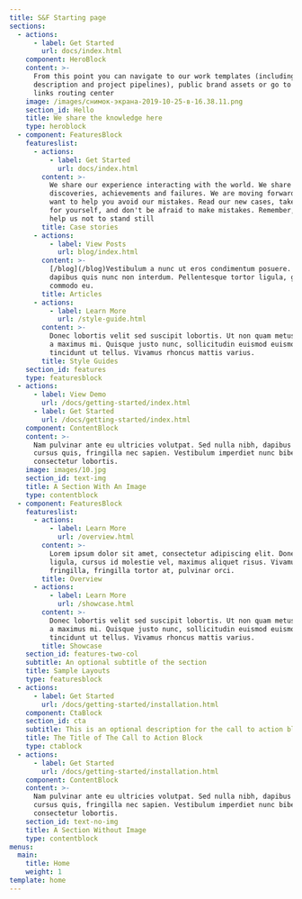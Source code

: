 ```yaml
---
title: S&F Starting page
sections:
  - actions:
      - label: Get Started
        url: docs/index.html
    component: HeroBlock
    content: >-
      From this point you can navigate to our work templates (including product
      description and project pipelines), public brand assets or go to our SaaS
      links routing center
    image: /images/снимок-экрана-2019-10-25-в-16.38.11.png
    section_id: Hello
    title: We share the knowledge here
    type: heroblock
  - component: FeaturesBlock
    featureslist:
      - actions:
          - label: Get Started
            url: docs/index.html
        content: >-
          We share our experience interacting with the world. We share our
          discoveries, achievements and failures. We are moving forward and we
          want to help you avoid our mistakes. Read our new cases, take notes
          for yourself, and don't be afraid to make mistakes. Remember, mistakes
          help us not to stand still
        title: Case stories
      - actions:
          - label: View Posts
            url: blog/index.html
        content: >-
          [/blog](/blog)Vestibulum a nunc ut eros condimentum posuere. Nullam
          dapibus quis nunc non interdum. Pellentesque tortor ligula, gravida ac
          commodo eu.
        title: Articles
      - actions:
          - label: Learn More
            url: /style-guide.html
        content: >-
          Donec lobortis velit sed suscipit lobortis. Ut non quam metus. Nullam
          a maximus mi. Quisque justo nunc, sollicitudin euismod euismod at,
          tincidunt ut tellus. Vivamus rhoncus mattis varius.
        title: Style Guides
    section_id: features
    type: featuresblock
  - actions:
      - label: View Demo
        url: /docs/getting-started/index.html
      - label: Get Started
        url: /docs/getting-started/index.html
    component: ContentBlock
    content: >-
      Nam pulvinar ante eu ultricies volutpat. Sed nulla nibh, dapibus sit amet
      cursus quis, fringilla nec sapien. Vestibulum imperdiet nunc bibendum
      consectetur lobortis.
    image: images/10.jpg
    section_id: text-img
    title: A Section With An Image
    type: contentblock
  - component: FeaturesBlock
    featureslist:
      - actions:
          - label: Learn More
            url: /overview.html
        content: >-
          Lorem ipsum dolor sit amet, consectetur adipiscing elit. Donec nisl
          ligula, cursus id molestie vel, maximus aliquet risus. Vivamus in nibh
          fringilla, fringilla tortor at, pulvinar orci.
        title: Overview
      - actions:
          - label: Learn More
            url: /showcase.html
        content: >-
          Donec lobortis velit sed suscipit lobortis. Ut non quam metus. Nullam
          a maximus mi. Quisque justo nunc, sollicitudin euismod euismod at,
          tincidunt ut tellus. Vivamus rhoncus mattis varius.
        title: Showcase
    section_id: features-two-col
    subtitle: An optional subtitle of the section
    title: Sample Layouts
    type: featuresblock
  - actions:
      - label: Get Started
        url: /docs/getting-started/installation.html
    component: CtaBlock
    section_id: cta
    subtitle: This is an optional description for the call to action block.
    title: The Title of The Call to Action Block
    type: ctablock
  - actions:
      - label: Get Started
        url: /docs/getting-started/installation.html
    component: ContentBlock
    content: >-
      Nam pulvinar ante eu ultricies volutpat. Sed nulla nibh, dapibus sit amet
      cursus quis, fringilla nec sapien. Vestibulum imperdiet nunc bibendum
      consectetur lobortis.
    section_id: text-no-img
    title: A Section Without Image
    type: contentblock
menus:
  main:
    title: Home
    weight: 1
template: home
---
```


